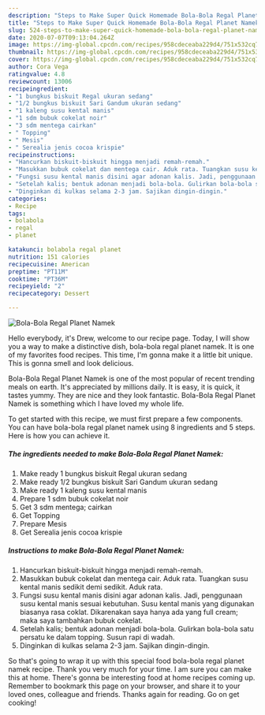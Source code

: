 ```yaml
---
description: "Steps to Make Super Quick Homemade Bola-Bola Regal Planet Namek"
title: "Steps to Make Super Quick Homemade Bola-Bola Regal Planet Namek"
slug: 524-steps-to-make-super-quick-homemade-bola-bola-regal-planet-namek
date: 2020-07-07T09:13:04.264Z
image: https://img-global.cpcdn.com/recipes/958cdeceaba229d4/751x532cq70/bola-bola-regal-planet-namek-foto-resep-utama.jpg
thumbnail: https://img-global.cpcdn.com/recipes/958cdeceaba229d4/751x532cq70/bola-bola-regal-planet-namek-foto-resep-utama.jpg
cover: https://img-global.cpcdn.com/recipes/958cdeceaba229d4/751x532cq70/bola-bola-regal-planet-namek-foto-resep-utama.jpg
author: Cora Vega
ratingvalue: 4.8
reviewcount: 13006
recipeingredient:
- "1 bungkus biskuit Regal ukuran sedang"
- "1/2 bungkus biskuit Sari Gandum ukuran sedang"
- "1 kaleng susu kental manis"
- "1 sdm bubuk cokelat noir"
- "3 sdm mentega cairkan"
- " Topping"
- " Mesis"
- " Serealia jenis cocoa krispie"
recipeinstructions:
- "Hancurkan biskuit-biskuit hingga menjadi remah-remah."
- "Masukkan bubuk cokelat dan mentega cair. Aduk rata. Tuangkan susu kental manis sedikit demi sedikit. Aduk rata."
- "Fungsi susu kental manis disini agar adonan kalis. Jadi, penggunaan susu kental manis sesuai kebutuhan. Susu kental manis yang digunakan biasanya rasa coklat. Dikarenakan saya hanya ada yang full cream; maka saya tambahkan bubuk cokelat."
- "Setelah kalis; bentuk adonan menjadi bola-bola. Gulirkan bola-bola satu persatu ke dalam topping. Susun rapi di wadah."
- "Dinginkan di kulkas selama 2-3 jam. Sajikan dingin-dingin."
categories:
- Recipe
tags:
- bolabola
- regal
- planet

katakunci: bolabola regal planet 
nutrition: 151 calories
recipecuisine: American
preptime: "PT11M"
cooktime: "PT36M"
recipeyield: "2"
recipecategory: Dessert

---
```



![Bola-Bola Regal Planet Namek](https://img-global.cpcdn.com/recipes/958cdeceaba229d4/751x532cq70/bola-bola-regal-planet-namek-foto-resep-utama.jpg)

Hello everybody, it's Drew, welcome to our recipe page. Today, I will show you a way to make a distinctive dish, bola-bola regal planet namek. It is one of my favorites food recipes. This time, I'm gonna make it a little bit unique. This is gonna smell and look delicious.



Bola-Bola Regal Planet Namek is one of the most popular of recent trending meals on earth. It's appreciated by millions daily. It is easy, it is quick, it tastes yummy. They are nice and they look fantastic. Bola-Bola Regal Planet Namek is something which I have loved my whole life.


To get started with this recipe, we must first prepare a few components. You can have bola-bola regal planet namek using 8 ingredients and 5 steps. Here is how you can achieve it.

<!--inarticleads1-->

##### The ingredients needed to make Bola-Bola Regal Planet Namek:

1. Make ready 1 bungkus biskuit Regal ukuran sedang
1. Make ready 1/2 bungkus biskuit Sari Gandum ukuran sedang
1. Make ready 1 kaleng susu kental manis
1. Prepare 1 sdm bubuk cokelat noir
1. Get 3 sdm mentega; cairkan
1. Get  Topping
1. Prepare  Mesis
1. Get  Serealia jenis cocoa krispie




<!--inarticleads2-->

##### Instructions to make Bola-Bola Regal Planet Namek:

1. Hancurkan biskuit-biskuit hingga menjadi remah-remah.
1. Masukkan bubuk cokelat dan mentega cair. Aduk rata. Tuangkan susu kental manis sedikit demi sedikit. Aduk rata.
1. Fungsi susu kental manis disini agar adonan kalis. Jadi, penggunaan susu kental manis sesuai kebutuhan. Susu kental manis yang digunakan biasanya rasa coklat. Dikarenakan saya hanya ada yang full cream; maka saya tambahkan bubuk cokelat.
1. Setelah kalis; bentuk adonan menjadi bola-bola. Gulirkan bola-bola satu persatu ke dalam topping. Susun rapi di wadah.
1. Dinginkan di kulkas selama 2-3 jam. Sajikan dingin-dingin.




So that's going to wrap it up with this special food bola-bola regal planet namek recipe. Thank you very much for your time. I am sure you can make this at home. There's gonna be interesting food at home recipes coming up. Remember to bookmark this page on your browser, and share it to your loved ones, colleague and friends. Thanks again for reading. Go on get cooking!
